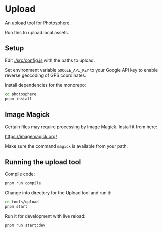 # Upload

An upload tool for Photosphere.

Run this to upload local assets.

## Setup

Edit [./src/config.js](./src/config.js) with the paths to upload.

Set environment variable `GOOGLE_API_KEY` to your Google API key to enable reverse geocoding of GPS coordinates.

Install dependencies for the monorepo:

```bash
cd photosphere
pnpm install
```

## Image Magick

Certain files may require processing by Image Magick. Install it from here:

https://imagemagick.org/

Make sure the command `magick` is available from your path.

## Running the upload tool

Compile code:

```bash
pnpm run compile
```

Change into directory for the Upload tool and run it:

```bash
cd tools/upload
pnpm start
```

Run it for development with live reload:

```bash
pnpm run start:dev
```


 